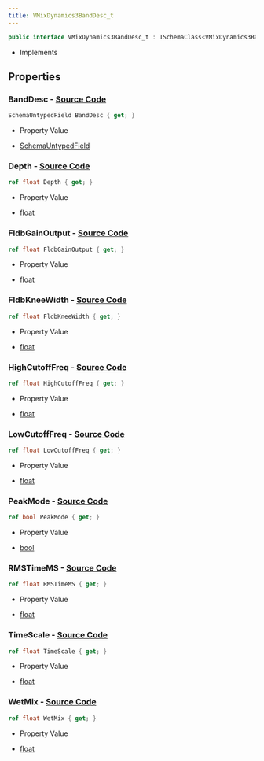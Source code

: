 ```yaml
---
title: VMixDynamics3BandDesc_t
---
```


```csharp
public interface VMixDynamics3BandDesc_t : ISchemaClass<VMixDynamics3BandDesc_t>, ISchemaField, ISchemaClass, INativeHandle
```

- Implements

## Properties

### **BandDesc** - [Source Code](https://github.com/swiftly-solution/swiftlys2/blob/main/managed/src/SwiftlyS2.Generated/Schemas/Interfaces/VMixDynamics3BandDesc_t.cs#L35)

```csharp
SchemaUntypedField BandDesc { get; }
```

- Property Value

- [SchemaUntypedField](/docs/api/shared/schemas/schemauntypedfield)

### **Depth** - [Source Code](https://github.com/swiftly-solution/swiftlys2/blob/main/managed/src/SwiftlyS2.Generated/Schemas/Interfaces/VMixDynamics3BandDesc_t.cs#L22)

```csharp
ref float Depth { get; }
```

- Property Value

- [float](https://learn.microsoft.com/dotnet/api/system.single)

### **FldbGainOutput** - [Source Code](https://github.com/swiftly-solution/swiftlys2/blob/main/managed/src/SwiftlyS2.Generated/Schemas/Interfaces/VMixDynamics3BandDesc_t.cs#L16)

```csharp
ref float FldbGainOutput { get; }
```

- Property Value

- [float](https://learn.microsoft.com/dotnet/api/system.single)

### **FldbKneeWidth** - [Source Code](https://github.com/swiftly-solution/swiftlys2/blob/main/managed/src/SwiftlyS2.Generated/Schemas/Interfaces/VMixDynamics3BandDesc_t.cs#L20)

```csharp
ref float FldbKneeWidth { get; }
```

- Property Value

- [float](https://learn.microsoft.com/dotnet/api/system.single)

### **HighCutoffFreq** - [Source Code](https://github.com/swiftly-solution/swiftlys2/blob/main/managed/src/SwiftlyS2.Generated/Schemas/Interfaces/VMixDynamics3BandDesc_t.cs#L30)

```csharp
ref float HighCutoffFreq { get; }
```

- Property Value

- [float](https://learn.microsoft.com/dotnet/api/system.single)

### **LowCutoffFreq** - [Source Code](https://github.com/swiftly-solution/swiftlys2/blob/main/managed/src/SwiftlyS2.Generated/Schemas/Interfaces/VMixDynamics3BandDesc_t.cs#L28)

```csharp
ref float LowCutoffFreq { get; }
```

- Property Value

- [float](https://learn.microsoft.com/dotnet/api/system.single)

### **PeakMode** - [Source Code](https://github.com/swiftly-solution/swiftlys2/blob/main/managed/src/SwiftlyS2.Generated/Schemas/Interfaces/VMixDynamics3BandDesc_t.cs#L32)

```csharp
ref bool PeakMode { get; }
```

- Property Value

- [bool](https://learn.microsoft.com/dotnet/api/system.boolean)

### **RMSTimeMS** - [Source Code](https://github.com/swiftly-solution/swiftlys2/blob/main/managed/src/SwiftlyS2.Generated/Schemas/Interfaces/VMixDynamics3BandDesc_t.cs#L18)

```csharp
ref float RMSTimeMS { get; }
```

- Property Value

- [float](https://learn.microsoft.com/dotnet/api/system.single)

### **TimeScale** - [Source Code](https://github.com/swiftly-solution/swiftlys2/blob/main/managed/src/SwiftlyS2.Generated/Schemas/Interfaces/VMixDynamics3BandDesc_t.cs#L26)

```csharp
ref float TimeScale { get; }
```

- Property Value

- [float](https://learn.microsoft.com/dotnet/api/system.single)

### **WetMix** - [Source Code](https://github.com/swiftly-solution/swiftlys2/blob/main/managed/src/SwiftlyS2.Generated/Schemas/Interfaces/VMixDynamics3BandDesc_t.cs#L24)

```csharp
ref float WetMix { get; }
```

- Property Value

- [float](https://learn.microsoft.com/dotnet/api/system.single)

